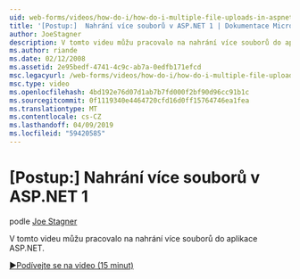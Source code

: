 ```yaml
---
uid: web-forms/videos/how-do-i/how-do-i-multiple-file-uploads-in-aspnet-1
title: '[Postup:]  Nahrání více souborů v ASP.NET 1 | Dokumentace Microsoftu'
author: JoeStagner
description: V tomto videu můžu pracovalo na nahrání více souborů do aplikace ASP.NET.
ms.author: riande
ms.date: 02/12/2008
ms.assetid: 2e95bedf-4741-4c9c-ab7a-0edfb171efcd
msc.legacyurl: /web-forms/videos/how-do-i/how-do-i-multiple-file-uploads-in-aspnet-1
msc.type: video
ms.openlocfilehash: 4bd192e76d07d1ab7b7fd000f2bf90d96cc91b1c
ms.sourcegitcommit: 0f1119340e4464720cfd16d0ff15764746ea1fea
ms.translationtype: MT
ms.contentlocale: cs-CZ
ms.lasthandoff: 04/09/2019
ms.locfileid: "59420585"
---
```

# <a name="how-do-i--multiple-file-uploads-in-aspnet1"></a>[Postup:]  Nahrání více souborů v ASP.NET 1

podle [Joe Stagner](https://github.com/JoeStagner)

V tomto videu můžu pracovalo na nahrání více souborů do aplikace ASP.NET.

[&#9654;Podívejte se na video (15 minut)](https://channel9.msdn.com/Blogs/ASP-NET-Site-Videos/how-do-i-multiple-file-uploads-in-aspnet-1)
